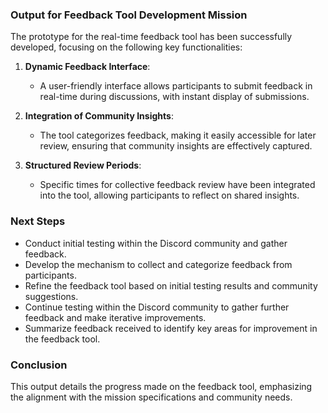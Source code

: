 

### Output for Feedback Tool Development Mission

The prototype for the real-time feedback tool has been successfully developed, focusing on the following key functionalities:

1. **Dynamic Feedback Interface**:  
   - A user-friendly interface allows participants to submit feedback in real-time during discussions, with instant display of submissions.

2. **Integration of Community Insights**:  
   - The tool categorizes feedback, making it easily accessible for later review, ensuring that community insights are effectively captured.

3. **Structured Review Periods**:  
   - Specific times for collective feedback review have been integrated into the tool, allowing participants to reflect on shared insights.

### Next Steps

- Conduct initial testing within the Discord community and gather feedback.
- Develop the mechanism to collect and categorize feedback from participants.
- Refine the feedback tool based on initial testing results and community suggestions.
- Continue testing within the Discord community to gather further feedback and make iterative improvements.
- Summarize feedback received to identify key areas for improvement in the feedback tool.

### Conclusion

This output details the progress made on the feedback tool, emphasizing the alignment with the mission specifications and community needs.